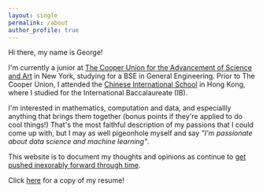 ```yaml
---
layout: single
permalink: /about
author_profile: true
---
```


Hi there, my name is George!

I'm currently a junior at [The Cooper Union for the Advancement of Science
and Art](http://cooper.edu/welcome) in New York, studying for a BSE in
General Engineering. Prior to The Cooper Union, I attended the
[Chinese International School](https://www.cis.edu.hk/) in Hong Kong, where 
I studied for the International Baccalaureate (IB).

I'm interested in mathematics, computation and data, and especiallly anything
that brings them together (bonus points if they're applied to do cool things!)
That's the most faithful description of my passions that I could come up with,
but I may as well pigeonhole myself and say _"I'm passionate about data science
and machine learning"_.

This website is to document my thoughts and opinions as continue to [get pushed
inexorably forward through time](https://xkcd.com/1524/).

Click
[here](https://raw.githubusercontent.com/eigenfoo/eigenfoo.github.io/master/assets/documents/resume.pdf)
for a copy of my resume!
